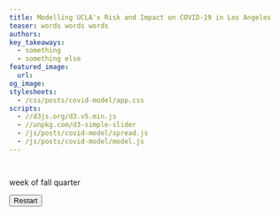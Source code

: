 ```yaml
---
title: Modelling UCLA's Risk and Impact on COVID-19 in Los Angeles
teaser: words words words
authors:
key_takeaways:
  - something
  - something else
featured_image:
  url:
og_image:
stylesheets:
  - /css/posts/covid-model/app.css
scripts:
  - //d3js.org/d3.v5.min.js
  - //unpkg.com/d3-simple-slider
  - /js/posts/covid-model/spread.js
  - /js/posts/covid-model/model.js
---
```


<div id="graph-wrapper">
  <div id="graph"></div>
  <!-- <div id="legend"></div> -->
</div>

<div class="row">
  <div class="column" id="stats">
      <p id="healthy"></p>
      <p id="infected"></p>
      <p id="recovered"></p>
  </div>
  <div class="column slider-wrapper">
    <div id="slider"></div>
    <p id="slider-title">week of fall quarter</p>
  </div>
  <div class="column button-div">
    <button type="button" onclick="restart()">Restart</button>
  </div>
</div>

